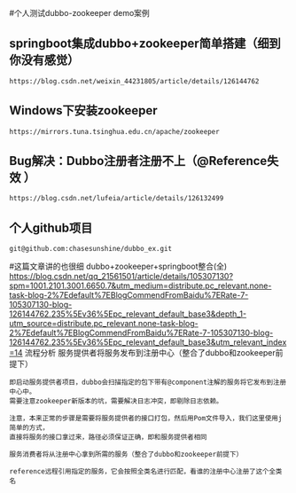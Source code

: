 #个人测试dubbo-zookeeper demo案例
## springboot集成dubbo+zookeeper简单搭建（细到你没有感觉）
    https://blog.csdn.net/weixin_44231805/article/details/126144762
## Windows下安装zookeeper
    https://mirrors.tuna.tsinghua.edu.cn/apache/zookeeper
## Bug解决：Dubbo注册者注册不上（@Reference失效 ）
    https://blog.csdn.net/lufeia/article/details/126132499
## 个人github项目
    git@github.com:chasesunshine/dubbo_ex.git
    
    
#这篇文章讲的也很细
    dubbo+zookeeper+springboot整合(全)
    https://blog.csdn.net/qq_21561501/article/details/105307130?spm=1001.2101.3001.6650.7&utm_medium=distribute.pc_relevant.none-task-blog-2%7Edefault%7EBlogCommendFromBaidu%7ERate-7-105307130-blog-126144762.235%5Ev36%5Epc_relevant_default_base3&depth_1-utm_source=distribute.pc_relevant.none-task-blog-2%7Edefault%7EBlogCommendFromBaidu%7ERate-7-105307130-blog-126144762.235%5Ev36%5Epc_relevant_default_base3&utm_relevant_index=14
    流程分析
    服务提供者将服务发布到注册中心（整合了dubbo和zookeeper前提下）
    
    即启动服务提供者项目，dubbo会扫描指定的包下带有@component注解的服务将它发布到注册中心中。
    需要注意zookeeper新版本的坑，需要解决日志冲突，即剔除日志依赖。
    
    注意，本来正常的步骤是需要将服务提供者的接口打包，然后用Pom文件导入，我们这里使用j简单的方式，
    直接将服务的接口拿过来，路径必须保证正确，即和服务提供者相同
    
    服务消费者将从注册中心拿到所需的服务（整合了dubbo和zookeeper前提下）
    
    reference远程引用指定的服务，它会按照全类名进行匹配，看谁的注册中心注册了这个全类名
    
